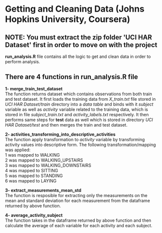 # Getting and Cleaning Data (Johns Hopkins University, Coursera)  
## NOTE: You must extract the zip folder 'UCI HAR Dataset' first in order to move on with the project
**run_analysis.R** file contains all the logic to get and clean data in order to perform analysis.
  
## There are 4 functions in run_analysis.R file  
**1- merge_train_test_dataset**  
The function returns dataset which contains observations from both train and test dataset. It first loads the training data from _X_train.txt_ file stored in _UCI HAR Dataset/train_ directory into a _data table_ and binds with it _subject_ variable as well as _activity_ variable related to the training data, which is stored in file _subject_train.txt_ and _activity_labels.txt_ respectively. It then performs same steps for **test** data as well which is stored in directory _UCI HAR Dataset/test_ and then merges the train and test dataset.  

**2- activities_transforming_into_descriptive_activities**  
The function apply transformation to _activity_ variable by transforming activity values into descriptive form. The following transformation/mapping was applied:  
1 was mapped to WALKING  
2 was mapped to WALKING_UPSTAIRS  
3 was mapped to WALKING_DOWNSTAIRS  
4 was mapped to SITTING  
5 was mapped to STANDING  
6 was mapped to LAYING  

**3- extract_measurements_mean_std**  
The function is resposible for extracting only the measurements on the mean and standard deviation for each measurement from the dataframe returned by above function.  

**4- average_activity_subject**  
The function takes in the dataframe returned by above function and then calculate the average of each variable for each activity and each subject.